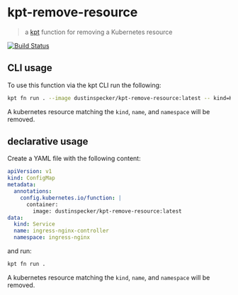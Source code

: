 # kpt-remove-resource

> a [kpt](https://googlecontainertools.github.io/kpt/) function for removing a
Kubernetes resource

[![Build Status](https://travis-ci.org/dustinspecker/kpt-remove-resource.svg?branch=master)](https://travis-ci.org/dustinspecker/kpt-remove-resource)

## CLI usage

To use this function via the kpt CLI run the following:

```bash
kpt fn run . --image dustinspecker/kpt-remove-resource:latest -- kind=KIND name=NAME namespace=NAMESPACE
```

A kubernetes resource matching the `kind`, `name`, and `namespace` will be removed.

## declarative usage

Create a YAML file with the following content:

```yaml
apiVersion: v1
kind: ConfigMap
metadata:
  annotations:
    config.kubernetes.io/function: |
      container:
        image: dustinspecker/kpt-remove-resource:latest
data:
  kind: Service
  name: ingress-nginx-controller
  namespace: ingress-nginx
```

and run:

```bash
kpt fn run .
```

A kubernetes resource matching the `kind`, `name`, and `namespace` will be removed.
